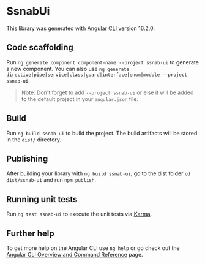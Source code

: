 # SsnabUi

This library was generated with [Angular CLI](https://github.com/angular/angular-cli) version 16.2.0.

## Code scaffolding

Run `ng generate component component-name --project ssnab-ui` to generate a new component. You can also use `ng generate directive|pipe|service|class|guard|interface|enum|module --project ssnab-ui`.

> Note: Don't forget to add `--project ssnab-ui` or else it will be added to the default project in your `angular.json` file.

## Build

Run `ng build ssnab-ui` to build the project. The build artifacts will be stored in the `dist/` directory.

## Publishing

After building your library with `ng build ssnab-ui`, go to the dist folder `cd dist/ssnab-ui` and run `npm publish`.

## Running unit tests

Run `ng test ssnab-ui` to execute the unit tests via [Karma](https://karma-runner.github.io).

## Further help

To get more help on the Angular CLI use `ng help` or go check out the [Angular CLI Overview and Command Reference](https://angular.io/cli) page.
